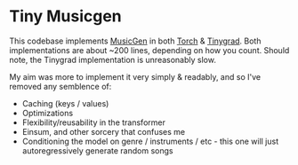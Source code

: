 # Tiny Musicgen

This codebase implements [MusicGen](https://arxiv.org/abs/2306.05284) in both [Torch](https://pytorch.org/) & [Tinygrad](https://github.com/tinygrad/tinygrad). Both implementations are about ~200 lines, depending on how you count. Should note, the Tinygrad implementation is unreasonably slow.

My aim was more to implement it very simply & readably, and so I've removed any semblence of:
- Caching (keys / values)
- Optimizations
- Flexibility/reusability in the transformer
- Einsum, and other sorcery that confuses me
- Conditioning the model on genre / instruments / etc - this one will just autoregressively generate random songs